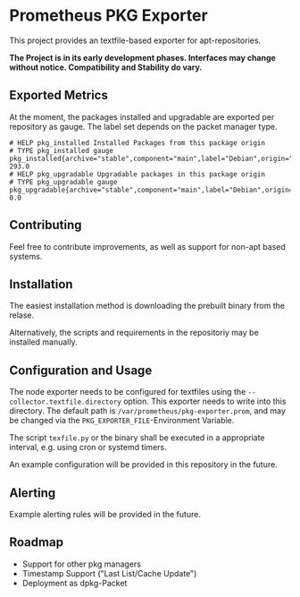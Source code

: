 # Prometheus PKG Exporter

This project provides an textfile-based exporter for apt-repositories. 

**The Project is in its early development phases. Interfaces may change without notice. Compatibility and Stability do vary.**

## Exported Metrics

At the moment, the packages installed and upgradable are exported per repository as gauge. The label set depends on the packet manager type.

```
# HELP pkg_installed Installed Packages from this package origin
# TYPE pkg_installed gauge
pkg_installed{archive="stable",component="main",label="Debian",origin="Debian",site="deb.debian.org",trusted="True"} 293.0
# HELP pkg_upgradable Upgradable packages in this package origin
# TYPE pkg_upgradable gauge
pkg_upgradable{archive="stable",component="main",label="Debian",origin="Debian",site="deb.debian.org",trusted="True"} 0.0

```

## Contributing

Feel free to contribute improvements, as well as support for non-apt based systems.

## Installation

The easiest installation method is downloading the prebuilt binary from the relase. 

Alternatively, the scripts and requirements in the repositoriy may be installed manually.

## Configuration and Usage

The node exporter needs to be configured for textfiles using the `--collector.textfile.directory` option. This exporter needs to write into this directory. The default path is `/var/prometheus/pkg-exporter.prom`, and may be changed via the `PKG_EXPORTER_FILE`-Environment Variable.

The script `texfile.py` or the binary shall be executed in a appropriate interval, e.g. using cron or systemd timers.

An example configuration will be provided in this repository in the future.

## Alerting

Example alerting rules will be provided in the future.

## Roadmap

- Support for other pkg managers
- Timestamp Support ("Last List/Cache Update")
- Deployment as dpkg-Packet